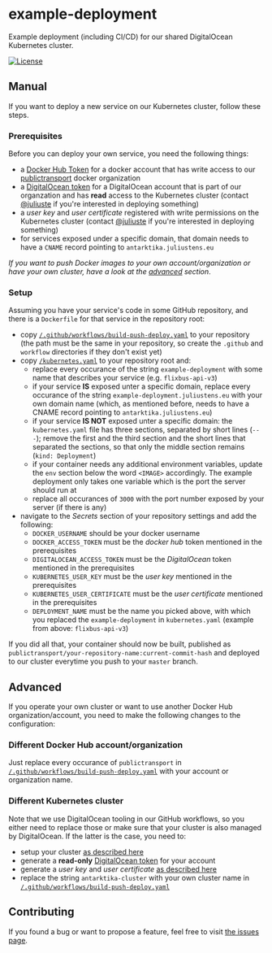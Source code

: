 # example-deployment

Example deployment (including CI/CD) for our shared DigitalOcean Kubernetes cluster.

[![License](https://img.shields.io/github/license/public-transport/example-deployment.svg?style=flat)](license)

## Manual

If you want to deploy a new service on our Kubernetes cluster, follow these steps.

### Prerequisites

Before you can deploy your own service, you need the following things:

- a [Docker Hub Token](https://hub.docker.com/settings/security) for a docker account that has write access to our [publictransport](https://hub.docker.com/orgs/publictransport) docker organization
- a [DigitalOcean token](https://www.digitalocean.com/docs/apis-clis/api/create-personal-access-token/) for a DigitalOcean account that is part of our organzation and has **read** access to the Kubernetes cluster (contact [@juliuste](https://github.com/juliuste) if you're interested in deploying something)
- a *user key* and *user certificate* registered with write permissions on the Kubernetes cluster (contact [@juliuste](https://github.com/juliuste) if you're interested in deploying something)
- for services exposed under a specific domain, that domain needs to have a `CNAME` record pointing to `antarktika.juliustens.eu`

*If you want to push Docker images to your own account/organization or have your own cluster, have a look at the [advanced](#advanced) section*.

### Setup

Assuming you have your service's code in some GitHub repository, and there is a `Dockerfile` for that service in the repository root:

- copy [`/.github/workflows/build-push-deploy.yaml`](./.github/workflows/build-push-deploy.yaml) to your repository (the path must be the same in your repository, so create the `.github` and `workflow` directories if they don't exist yet)
- copy [`/kubernetes.yaml`](./kubernetes.yaml) to your repository root and:
	- replace every occurance of the string `example-deployment` with some name that describes your service (e.g. `flixbus-api-v3`)
	- if your service **IS** exposed unter a specific domain, replace every occurance of the string `example-deployment.juliustens.eu` with your own domain name (which, as mentioned before, needs to have a CNAME record pointing to `antarktika.juliustens.eu`)
	- if your service **IS NOT** exposed unter a specific domain: the `kubernetes.yaml` file has three sections, separated by short lines (`---`); remove the first and the third section and the short lines that separated the sections, so that only the middle section remains (`kind: Deployment`)
	- if your container needs any additional environment variables, update the `env` section below the word `<IMAGE>` accordingly. The example deployment only takes one variable which is the port the server should run at
	- replace all occurances of `3000` with the port number exposed by your server (if there is any)
- navigate to the *Secrets* section of your repository settings and add the following:
	- `DOCKER_USERNAME` should be your docker username
	- `DOCKER_ACCESS_TOKEN` must be the *docker hub* token mentioned in the prerequisites
	- `DIGITALOCEAN_ACCESS_TOKEN` must be the *DigitalOcean* token mentioned in the prerequisites
	- `KUBERNETES_USER_KEY` must be the *user key* mentioned in the prerequisites
	- `KUBERNETES_USER_CERTIFICATE` must be the *user certificate* mentioned in the prerequisites
	- `DEPLOYMENT_NAME` must be the name you picked above, with which you replaced the `example-deployment` in `kubernetes.yaml` (example from above: `flixbus-api-v3`)

If you did all that, your container should now be built, published as `publictransport/your-repository-name:current-commit-hash` and deployed to our cluster everytime you push to your `master` branch.

## Advanced

If you operate your own cluster or want to use another Docker Hub organization/account, you need to make the following changes to the configuration:

### Different Docker Hub account/organization

Just replace every occurance of `publictransport` in [`/.github/workflows/build-push-deploy.yaml`](./.github/workflows/build-push-deploy.yaml) with your account or organization name.

### Different Kubernetes cluster

Note that we use DigitalOcean tooling in our GitHub workflows, so you either need to replace those or make sure that your cluster is also managed by DigitalOcean. If the latter is the case, you need to:

- setup your cluster [as described here](https://github.com/public-transport/kubernetes-setup)
- generate a **read-only** [DigitalOcean token](https://www.digitalocean.com/docs/apis-clis/api/create-personal-access-token/) for your account
- generate a *user key* and *user certificate* [as described here](https://github.com/public-transport/kubernetes-setup#permissions)
- replace the string `antarktika-cluster` with your own cluster name in [`/.github/workflows/build-push-deploy.yaml`](./.github/workflows/build-push-deploy.yaml)

## Contributing

If you found a bug or want to propose a feature, feel free to visit [the issues page](https://github.com/public-transport/example-deployment/issues).
